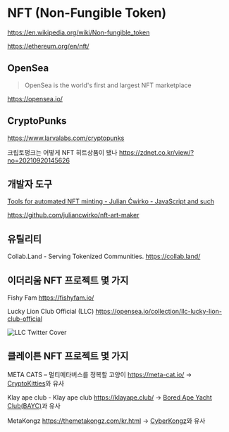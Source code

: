 # NFT (Non-Fungible Token)

<https://en.wikipedia.org/wiki/Non-fungible_token>

<https://ethereum.org/en/nft/>

## OpenSea

> OpenSea is the world's first and largest NFT marketplace

<https://opensea.io/>

## CryptoPunks

<https://www.larvalabs.com/cryptopunks>

크립토펑크는 어떻게 NFT 히트상품이 됐나
<https://zdnet.co.kr/view/?no=20210920145626>

## 개발자 도구

[Tools for automated NFT minting - Julian Ćwirko - JavaScript and such](https://www.julian.io/articles/elven-nft-tools.html)

<https://github.com/juliancwirko/nft-art-maker>

## 유틸리티

Collab.Land - Serving Tokenized Communities.
<https://collab.land/>

## 이더리움 NFT 프로젝트 몇 가지

Fishy Fam
<https://fishyfam.io/>

Lucky Lion Club Official (LLC)
<https://opensea.io/collection/llc-lucky-lion-club-official>

![LLC Twitter Cover](https://pbs.twimg.com/profile_banners/1484106864073793538/1643553725/1500x500)

## 클레이튼 NFT 프로젝트 몇 가지

META CATS – 멀티메타버스를 정복할 고양이
<https://meta-cat.io/>
→ [CryptoKitties](https://www.cryptokitties.co/)와 유사

Klay ape club - Klay ape club
<https://klayape.club/>
→ [Bored Ape Yacht Club(BAYC)](https://boredapeyachtclub.com/)과 유사

MetaKongz
<https://themetakongz.com/kr.html>
→ [CyberKongz](https://www.cyberkongz.com/)와 유사
